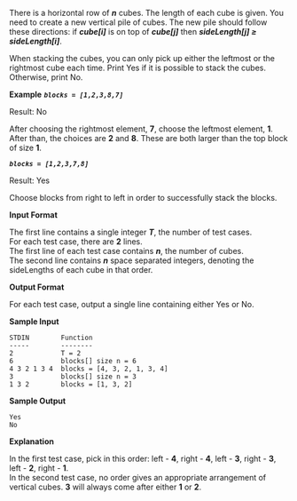 There is a horizontal row of ***n*** cubes. The length of each cube is given. You need to create a new vertical pile of cubes. The new pile should follow these directions: if ***cube[i]*** is on top of ***cube[j]*** then ***sideLength[j] ≥ sideLength[i]***.  

When stacking the cubes, you can only pick up either the leftmost or the rightmost cube each time. Print Yes if it is possible to stack the cubes. Otherwise, print No.  

**Example**
***`blocks = [1,2,3,8,7]`***  

Result: No  

After choosing the rightmost element, **7**, choose the leftmost element, **1**. After than, the choices are **2** and **8**. These are both larger than the top block of size **1**.  

***`blocks = [1,2,3,7,8]`***  

Result: Yes  

Choose blocks from right to left in order to successfully stack the blocks.  

**Input Format**

The first line contains a single integer ***T***, the number of test cases.  
For each test case, there are **2** lines.  
The first line of each test case contains ***n***, the number of cubes.  
The second line contains ***n*** space separated integers, denoting the sideLengths of each cube in that order.  

**Output Format**

For each test case, output a single line containing either Yes or No.  

**Sample Input**
```
STDIN        Function
-----        --------
2            T = 2
6            blocks[] size n = 6
4 3 2 1 3 4  blocks = [4, 3, 2, 1, 3, 4]
3            blocks[] size n = 3
1 3 2        blocks = [1, 3, 2]
```
**Sample Output**
```
Yes
No
```
**Explanation**

In the first test case, pick in this order: left - **4**, right - **4**, left - **3**, right - **3**, left - **2**, right - **1**.  
In the second test case, no order gives an appropriate arrangement of vertical cubes. **3** will always come after either **1** or **2**.